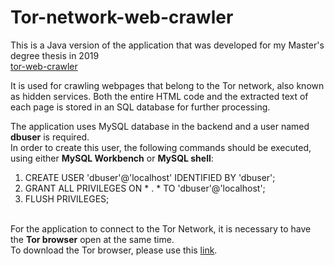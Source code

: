# Tor-network-web-crawler

This is a Java version of the application that was developed for my Master's degree thesis in 2019<br>
<a href="https://github.com/ioannis-toumpoglou/tor-web-crawler">tor-web-crawler</a>


It is used for crawling webpages that belong to the Tor network, also known as hidden services. 
Both the entire HTML code and the extracted text of each page is stored in an SQL database for further processing. 

The application uses MySQL database in the backend and a user named **dbuser** is required.<br>
In order to create this user, the following commands should be executed, using either **MySQL Workbench**
or **MySQL shell**:

1. CREATE USER 'dbuser'@'localhost' IDENTIFIED BY 'dbuser';
2. GRANT ALL PRIVILEGES ON * . * TO 'dbuser'@'localhost';
3. FLUSH PRIVILEGES;
<br><br>

For the application to connect to the Tor Network, it is necessary to have the **Tor browser** 
open at the same time.<br>
To download the Tor browser, please use this <a href="https://www.torproject.org/download/">link</a>.
